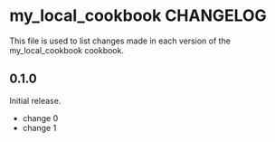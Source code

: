 # my_local_cookbook CHANGELOG

This file is used to list changes made in each version of the my_local_cookbook cookbook.

## 0.1.0

Initial release.

- change 0
- change 1
